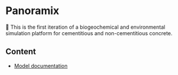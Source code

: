 # Panoramix

:unicorn: This is the first iteration of a biogeochemical and environmental simulation platform for cementitious and non-cementitious concrete.

## Content

- [Model documentation](./doc/documentation.md)

